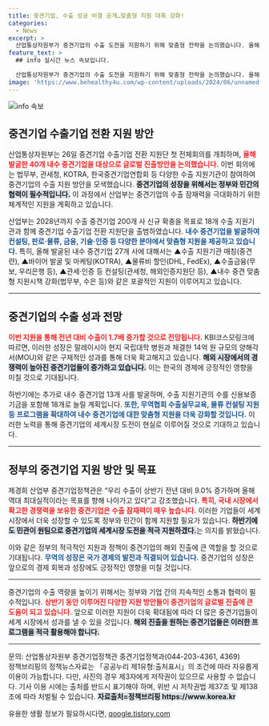 ```yaml
---
title: 중견기업, 수출 성공 비결 공개…맞춤형 지원 대폭 강화!
categories:
  - News
excerpt: >
  산업통상자원부가 중견기업의 수출 도전을 지원하기 위해 맞춤형 전략을 논의했습니다. 올해 성과를 바탕으로 40개 기업을 지원하고, 내년 목표로 200개 중견기업 수출 확대를 추진합니다. 클릭하면 더 많은 정보가 있습니다!
feature_text: >
  ## info 실시간 뉴스 속보입니다.

  산업통상자원부가 중견기업의 수출 도전을 지원하기 위해 맞춤형 전략을 논의했습니다. 올해 성과를 바탕으로 40개 기업을 지원하고, 내년 목표로 200개 중견기업 수출 확대를 추진합니다. 클릭하면 더 많은 정보가 있습니다!
image: 'https://www.behealthy4u.com/wp-content/uploads/2024/06/unnamed-file.png'
---
```


<p><img src="https://www.behealthy4u.com/wp-content/uploads/2024/06/unnamed-file.png" alt="info 속보" /></p>

<h2 data-ke-size="size26">중견기업 수출기업 전환 지원 방안</h2>

<p data-ke-size="size16">산업통상자원부는 26일 중견기업 수출기업 전환 지원단 첫 전체회의를 개최하며, <b><span style="color: #ee2323;">올해 발굴한 40개 내수 중견기업을 대상으로 글로벌 진출방안을 논의했습니다.</span></b> 이번 회의에는 법무부, 관세청, KOTRA, 한국중견기업연합회 등 다양한 수출 지원기관이 참여하여 중견기업의 수출 지원 방안을 모색했습니다. <b><span style="background-color: #21538527;">중견기업의 성장을 위해서는 정부와 민간의 협력이 필수적입니다.</span></b> 이 과정에서 산업부는 중견기업의 수출 잠재력을 극대화하기 위한 체계적인 지원을 계획하고 있습니다.</p>

<p data-ke-size="size16">산업부는 2028년까지 수출 중견기업 200개 사 신규 확충을 목표로 18개 수출 지원기관과 함께 중견기업 수출기업 전환 지원단을 출범하였습니다. <b><span style="color: #1a5490;">내수 중견기업을 발굴하여 컨설팅, 판로·물류, 금융, 기술·인증 등 다양한 분야에서 맞춤형 지원을 제공하고 있습니다.</span></b> 특히, 올해 발굴된 내수 중견기업 27개 사에 대해서는 ▲수출 지원기관 매칭(중견련), ▲바이어 발굴 및 마케팅(KOTRA), ▲물류비 할인(DHL, FedEx), ▲수출금융(무보, 우리은행 등), ▲관세·인증 등 컨설팅(관세청, 해외인증지원단 등), ▲내수 중견 맞춤형 지원시책 강화(법무부, 수은 등)와 같은 포괄적인 지원이 이루어지고 있습니다.</p>

<hr>

<h2 data-ke-size="size26">중견기업의 수출 성과 전망</h2>

<p data-ke-size="size16"><b><span style="color: #ee2323;">이번 지원을 통해 전년 대비 수출이 1.7배 증가할 것으로 전망됩니다.</span></b> KBI코스모링크에 따르면, 이러한 성장은 말레이시아 현지 국립대학 병원과 체결한 14억 원 규모의 양해각서(MOU)와 같은 구체적인 성과를 통해 더욱 확고해지고 있습니다. <b><span style="background-color: #21538527;">해외 시장에서의 경쟁력이 높아진 중견기업들이 증가하고 있습니다.</span></b> 이는 한국의 경제에 긍정적인 영향을 미칠 것으로 기대됩니다.</p>

<p data-ke-size="size16">하반기에는 추가로 내수 중견기업 13개 사를 발굴하며, 수출 지원기관의 수를 신용보증기금을 포함해 18개로 늘릴 계획입니다. <b><span style="color: #1a5490;">또한, 무역협회 수출실무교육, 물류 컨설팅 지원 등 프로그램을 확대하여 내수 중견기업에 대한 맞춤형 지원을 더욱 강화할 것입니다.</span></b> 이러한 노력을 통해 중견기업의 세계시장 도전이 현실로 이루어질 것으로 기대하고 있습니다.</p>

<hr>

<h2 data-ke-size="size26">정부의 중견기업 지원 방안 및 목표</h2>

<p data-ke-size="size16">제경희 산업부 중견기업정책관은 “우리 수출이 상반기 전년 대비 9.0% 증가하며 올해 역대 최대실적이라는 목표를 향해 나아가고 있다”고 강조했습니다. <b><span style="color: #ee2323;">특히, 국내 시장에서 확고한 경쟁력을 보유한 중견기업은 수출 잠재력이 매우 높습니다.</span></b> 이러한 기업들이 세계 시장에서 더욱 성장할 수 있도록 정부와 민간이 함께 지원할 필요가 있습니다. <b><span style="background-color: #21538527;">하반기에도 민관이 원팀으로 중견기업의 세계시장 도전을 적극 지원하겠다.</span></b>는 의지를 밝혔습니다.</p>

<p data-ke-size="size16">이와 같은 정부의 적극적인 지원과 정책이 중견기업의 해외 진출에 큰 역할을 할 것으로 기대됩니다. <b><span style="color: #1a5490;">무역의 성장은 국가 경제의 발전과 직결되어 있습니다.</span></b> 중견기업의 성장은 앞으로의 경제 회복과 성장에도 긍정적인 영향을 미칠 것입니다.</p>

<hr>

<p data-ke-size="size16">중견기업의 수출 역량을 높이기 위해서는 정부와 기업 간의 지속적인 소통과 협력이 필수적입니다. <b><span style="color: #ee2323;">상반기 동안 이루어진 다양한 지원 방안들이 중견기업의 글로벌 진출에 큰 도움이 되고 있습니다.</span></b> 앞으로 이러한 지원이 더욱 확대됨에 따라 더 많은 중견기업들이 세계 시장에서 성과를 낼 수 있을 것입니다. <b><span style="background-color: #21538527;">해외 진출을 원하는 중견기업들은 이러한 프로그램을 적극 활용해야 합니다.</span></b></p>

<hr>

<p data-ke-size="size16">문의: 산업통상자원부 중견기업정책관 중견기업정책과(044-203-4361, 4369) <br/> 정책브리핑의 정책뉴스자료는 「공공누리 제1유형:출처표시」의 조건에 따라 자유롭게 이용이 가능합니다. 다만, 사진의 경우 제3자에게 저작권이 있으므로 사용할 수 없습니다. 기사 이용 시에는 출처를 반드시 표기해야 하며, 위반 시 저작권법 제37조 및 제138조에 따라 처벌될 수 있습니다. <b><span style="background-color: #21538527;">자료출처=정책브리핑 https://www.korea.kr</span></b></p>
유용한 생활 정보가 필요하시다면, <a href="https://qoogle.tistory.com" rel="dofollow">qoogle.tistory.com</a>


